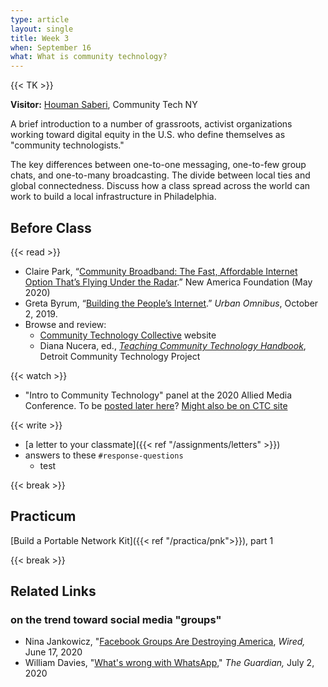```yaml
---
type: article
layout: single
title: Week 3
when: September 16
what: What is community technology?
---
```


{{< TK >}}

**Visitor:** [Houman Saberi](https://www.newamerica.org/our-people/houman-saberi/), Community Tech NY

A brief introduction to a number of grassroots, activist organizations working toward digital equity in the U.S. who define themselves as "community technologists."

The key differences between one-to-one messaging, one-to-few group chats, and one-to-many broadcasting. The divide between local ties and global connectedness. Discuss how a class spread across the world can work to build a local infrastructure in Philadelphia.

## Before Class

{{< read >}}
- Claire Park, “[Community Broadband: The Fast, Affordable Internet Option That’s Flying Under the Radar](https://www.newamerica.org/oti/reports/community-broadband/).” New America Foundation (May 2020)
- Greta Byrum, “[Building the People’s Internet](https://urbanomnibus.net/2019/10/building-the-peoples-internet/).” *Urban Omnibus*, October 2, 2019.
- Browse and review:
    - [Community Technology Collective](https://www.ctcollective.org/) website
    - Diana Nucera, ed., [*Teaching Community Technology Handbook*](https://detroitcommunitytech.org/system/tdf/librarypdfs/TeachingCommunityTech.pdf?file=1&type=node&id=53&force=), Detroit Community Technology Project

{{< watch >}}
- "Intro to Community Technology" panel at the 2020 Allied Media Conference. To be [posted later here](https://www.youtube.com/user/alliedmedia/videos)? [Might also be on CTC site](https://www.ctcollective.org/)

{{< write >}}
- [a letter to your classmate]({{< ref "/assignments/letters" >}})
- answers to these `#response-questions`
  - test

{{< break >}}

## Practicum

[Build a Portable Network Kit]({{< ref "/practica/pnk">}}), part 1

{{< break >}}

## Related Links

### on the trend toward social media "groups"

- Nina Jankowicz, "[Facebook Groups Are Destroying America](https://www.wired.com/story/facebook-groups-are-destroying-america/), *Wired,* June 17, 2020
- William Davies, "[What's wrong with WhatsApp](https://www.theguardian.com/technology/2020/jul/02/whatsapp-groups-conspiracy-theories-disinformation-democracy)," *The Guardian,* July 2, 2020